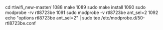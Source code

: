 cd rtlwifi_new-master/
 1088  make
 1089  sudo make install
 1090  sudo modprobe -rv rtl8723be
 1091  sudo modprobe -v rtl8723be ant_sel=2
 1092  echo "options rtl8723be ant_sel=2" | sudo tee /etc/modprobe.d/50-rtl8723be.conf

